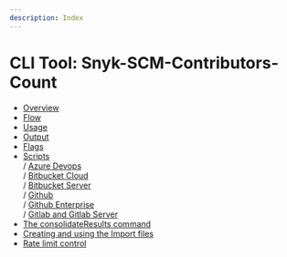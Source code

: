 ```yaml
---
description: Index
---
```


# CLI Tool: Snyk-SCM-Contributors-Count

* [Overview](overview.md)
* [Flow](flowchart.md)
* [Usage](usage.md)
* [Output](output.md)
* [Flags](flags.md)
* [Scripts\
  ](the-scripts/)/ [Azure Devops](the-scripts/azure-devops/)\
  / [Bitbucket Cloud](the-scripts/bitbucket-cloud/)\
  / [Bitbucket Server](the-scripts/bitbucket-server/)\
  / [Github](the-scripts/github/)\
  / [Github Enterprise](the-scripts/github-enterprise/)\
  / [Gitlab and Gitlab Server](the-scripts/gitlab-and-gitlab-server/)
* [The consolidateResults command](consolidate-results/)
* [Creating and using the Import files](creating-and-using-the-import-files.md)
* [Rate limit control](api-rate-limit-control.md)
